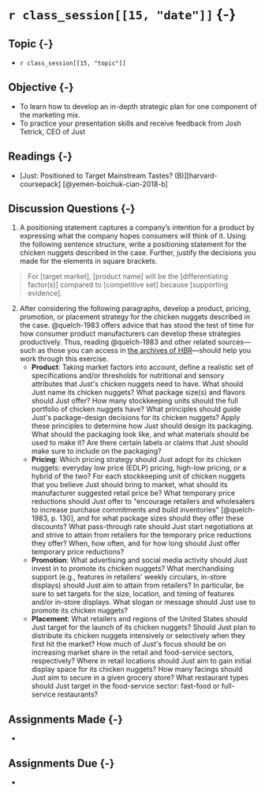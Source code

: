# `r class_session[[15, "date"]]` {-}

## Topic {-}

- `r class_session[[15, "topic"]]`

## Objective {-}

- To learn how to develop an in-depth strategic plan for one component of the
marketing mix.
- To practice your presentation skills and receive feedback from Josh Tetrick, CEO of Just

## Readings {-}

- [Just: Positioned to Target Mainstream Tastes? (B)][harvard-coursepack]
[@yemen-boichuk-cian-2018-b]

## Discussion Questions {-}

1. A positioning statement captures a company’s intention for a product by
expressing what the company hopes consumers will think of it. Using the
following sentence structure, write a positioning statement for the chicken
nuggets described in the case. Further, justify the decisions you made for the
elements in square brackets.

> For [target market], [product name] will be the [differentiating factor(s)]
compared to [competitive set] because [supporting evidence].

2. After considering the following paragraphs, develop a product, pricing,
promotion, or placement strategy for the chicken nuggets described in the case.
@quelch-1983 offers advice that has stood the test of time for how consumer
product manufacturers can develop these strategies productively. Thus, reading
@quelch-1983 and other related sources&mdash;such as those you can access in
[the archives of HBR][HBR]&mdash;should help you work through this exercise.
    - **Product**: Taking market factors into account, define a realistic set of
    specifications and/or thresholds for nutritional and sensory attributes that
    Just's chicken nuggets need to have. What should Just name its chicken
    nuggets? What package size(s) and flavors should Just offer? How many
    stockkeeping units should the full portfolio of chicken nuggets have? What
    principles should guide Just's package-design decisions for its chicken
    nuggets? Apply these principles to determine how Just should design its
    packaging. What should the packaging look like, and what materials should be
    used to make it? Are there certain labels or claims that Just should make
    sure to include on the packaging?
    - **Pricing**: Which pricing strategy should Just adopt for its chicken
    nuggets: everyday low price (EDLP) pricing, high-low pricing, or a hybrid of
    the two? For each stockkeeping unit of chicken nuggets that you believe Just
    should bring to market, what should its manufacturer suggested retail price
    be? What temporary price reductions should Just offer to "encourage
    retailers and wholesalers to increase purchase commitments and build
    inventories" [@quelch-1983, p. 130], and for what package sizes should they
    offer these discounts? What pass-through rate should Just start negotiations
    at and strive to attain from retailers for the temporary price reductions
    they offer? When, how often, and for how long should Just offer temporary
    price reductions?
    - **Promotion**: What advertising and social media activity should Just
    invest in to promote its chicken nuggets? What merchandising support (e.g.,
    features in retailers' weekly circulars, in-store displays) should Just aim
    to attain from retailers? In particular, be sure to set targets for the
    size, location, and timing of features and/or in-store displays. What slogan
    or message should Just use to promote its chicken nuggets?
    - **Placement**: What retailers and regions of the United States should Just
    target for the launch of its chicken nuggets? Should Just plan to distribute
    its chicken nuggets intensively or selectively when they first hit the
    market? How much of Just's focus should be on increasing market share in the
    retail and food-service sectors, respectively? Where in retail locations
    should Just aim to gain initial display space for its chicken nuggets? How
    many facings should Just aim to secure in a given grocery store? What
    restaurant types should Just target in the food-service sector: fast-food or
    full-service restaurants?

## Assignments Made {-}

- 

## Assignments Due {-}

- 

[harvard-course-pack]: https://hbsp.harvard.edu/coursepacks/651114
[HBR]: http://re5qy4sb7x.search.serialssolutions.com/log?L=RE5QY4SB7X&D=EBU&J=HARVBUSREV&P=EJP&PT=EZProxy&H=fce003a731&U=http%3A%2F%2Fproxy01.its.virginia.edu%2Flogin%3Furl%3Dhttps%3A%2F%2Fsearch.ebscohost.com%2Fdirect.asp%3Fdb%3Dbth%26jid%3DHBR%26scope%3Dsite